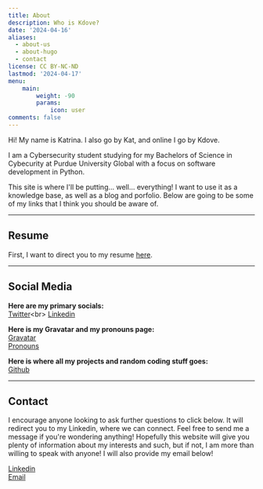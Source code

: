 ```yaml
---
title: About
description: Who is Kdove?
date: '2024-04-16'
aliases:
  - about-us
  - about-hugo
  - contact
license: CC BY-NC-ND
lastmod: '2024-04-17'
menu:
    main: 
        weight: -90
        params:
            icon: user
comments: false
---
```


Hi! My name is Katrina. I also go by Kat, and online I go by Kdove.

I am a Cybersecurity student studying for my Bachelors of Science in Cybecurity at Purdue University Global with a focus on software development in Python.

This site is where I'll be putting... well... everything! I want to use it as a knowledge base, as well as a blog and porfolio. Below are going to be some of my links that I think you should be aware of.

---

## Resume
First, I want to direct you to my resume [here](https://kd0ve.github.io/resume).

---

## Social Media
**Here are my primary socials:**<br>
[Twitter](https://twitter.com/kat_ish_)<br>
[Linkedin](https://linkedin.com/in/katrina-dube-386ba41a8)


**Here is my Gravatar and my pronouns page:**<br>
[Gravatar](https://gravatar.com/kd0ve)<br>
[Pronouns](https://en.pronouns.page/@kdove)<br>


**Here is where all my projects and random coding stuff goes:**<br>
[Github](https://github.com/Kd0ve)<br>

---

## Contact

I encourage anyone looking to ask further questions to click below. It will redirect you to my Linkedin, where we can connect. Feel free to send me a message if you're wondering anything! Hopefully this website will give you plenty of information about my interests and such, but if not, I am more than willing to speak with anyone! I will also provide my email below!
      
[Linkedin](https://www.linkedin.com/in/katrina-dube-386ba41a8)<br>
[Email](mailto:katrinaldube@gmail.com)